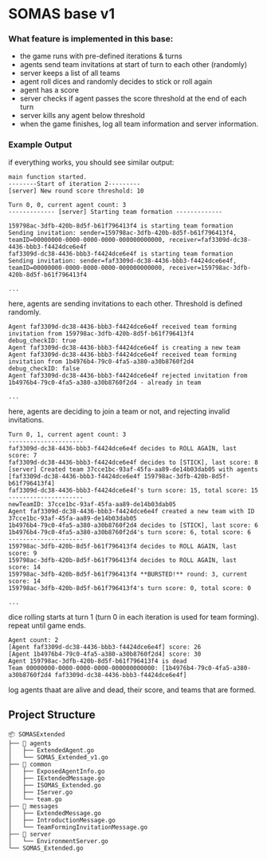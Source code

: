 # SOMAS base v1

### What feature is implemented in this base:
- the game runs with pre-defined iterations & turns
- agents send team invitations at start of turn to each other (randomly)
- server keeps a list of all teams
- agent roll dices and randomly decides to stick or roll again
- agent has a score
- server checks if agent passes the score threshold at the end of each turn
- server kills any agent below threshold
- when the game finishes, log all team information and server information.

### Example Output
if everything works, you should see similar output:
```shell
main function started.
--------Start of iteration 2---------
[server] New round score threshold: 10

Turn 0, 0, current agent count: 3
------------- [server] Starting team formation -------------

159798ac-3dfb-420b-8d5f-b61f796413f4 is starting team formation
Sending invitation: sender=159798ac-3dfb-420b-8d5f-b61f796413f4, teamID=00000000-0000-0000-0000-000000000000, receiver=faf3309d-dc38-4436-bbb3-f4424dce6e4f
faf3309d-dc38-4436-bbb3-f4424dce6e4f is starting team formation
Sending invitation: sender=faf3309d-dc38-4436-bbb3-f4424dce6e4f, teamID=00000000-0000-0000-0000-000000000000, receiver=159798ac-3dfb-420b-8d5f-b61f796413f4

...
```
here, agents are sending invitations to each other. Threshold is defined randomly.


```shell
Agent faf3309d-dc38-4436-bbb3-f4424dce6e4f received team forming invitation from 159798ac-3dfb-420b-8d5f-b61f796413f4
debug_checkID: true
Agent faf3309d-dc38-4436-bbb3-f4424dce6e4f is creating a new team
Agent faf3309d-dc38-4436-bbb3-f4424dce6e4f received team forming invitation from 1b4976b4-79c0-4fa5-a380-a30b8760f2d4
debug_checkID: false
Agent faf3309d-dc38-4436-bbb3-f4424dce6e4f rejected invitation from 1b4976b4-79c0-4fa5-a380-a30b8760f2d4 - already in team 

...
```
here, agents are deciding to join a team or not, and rejecting invalid invitations.


```shell
Turn 0, 1, current agent count: 3
---------------------
faf3309d-dc38-4436-bbb3-f4424dce6e4f decides to ROLL AGAIN, last score: 7
faf3309d-dc38-4436-bbb3-f4424dce6e4f decides to [STICK], last score: 8
[server] Created team 37cce1bc-93af-45fa-aa89-de14b03dab05 with agents [faf3309d-dc38-4436-bbb3-f4424dce6e4f 159798ac-3dfb-420b-8d5f-b61f796413f4]
faf3309d-dc38-4436-bbb3-f4424dce6e4f's turn score: 15, total score: 15
---------------------
newTeamID: 37cce1bc-93af-45fa-aa89-de14b03dab05
Agent faf3309d-dc38-4436-bbb3-f4424dce6e4f created a new team with ID 37cce1bc-93af-45fa-aa89-de14b03dab05
1b4976b4-79c0-4fa5-a380-a30b8760f2d4 decides to [STICK], last score: 6
1b4976b4-79c0-4fa5-a380-a30b8760f2d4's turn score: 6, total score: 6
---------------------
159798ac-3dfb-420b-8d5f-b61f796413f4 decides to ROLL AGAIN, last score: 9
159798ac-3dfb-420b-8d5f-b61f796413f4 decides to ROLL AGAIN, last score: 14
159798ac-3dfb-420b-8d5f-b61f796413f4 **BURSTED!** round: 3, current score: 14
159798ac-3dfb-420b-8d5f-b61f796413f4's turn score: 0, total score: 0

...
```
dice rolling starts at turn 1 (turn 0 in each iteration is used for team forming).
repeat until game ends.


```shell
Agent count: 2
[Agent faf3309d-dc38-4436-bbb3-f4424dce6e4f] score: 26
[Agent 1b4976b4-79c0-4fa5-a380-a30b8760f2d4] score: 30
Agent 159798ac-3dfb-420b-8d5f-b61f796413f4 is dead
Team 00000000-0000-0000-0000-000000000000: [1b4976b4-79c0-4fa5-a380-a30b8760f2d4 faf3309d-dc38-4436-bbb3-f4424dce6e4f]
```
log agents thaat are alive and dead, their score, and teams that are formed.


## Project Structure
```
📦 SOMASExtended
├── 📂 agents
│   ├── ExtendedAgent.go
│   └── SOMAS_Extended_v1.go
├── 📂 common
│   ├── ExposedAgentInfo.go
│   ├── IExtendedMessage.go
│   ├── ISOMAS_Extended.go
│   ├── IServer.go
│   └── team.go
├── 📂 messages
│   ├── ExtendedMessage.go
│   ├── IntroductionMessage.go
│   └── TeamFormingInvitationMessage.go
├── 📂 server
│   └── EnvironmentServer.go
└── SOMAS_Extended.go
```
